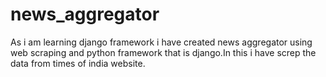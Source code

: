 # news_aggregator
As i am learning django framework i have created news aggregator using web scraping and python framework that is django.In this i have screp the data from times of india website.
